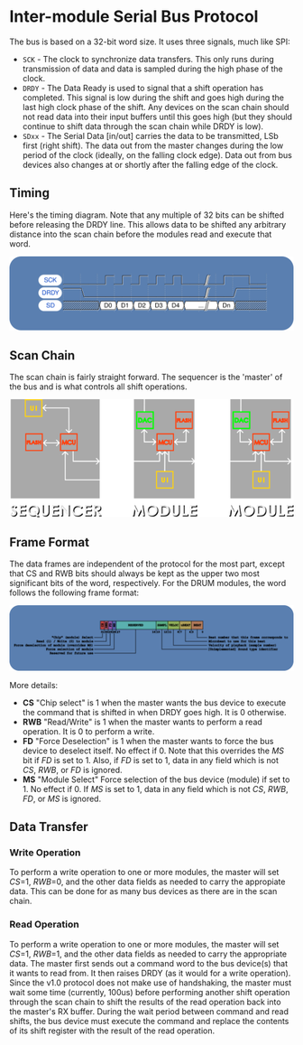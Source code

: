 # Inter-module Serial Bus Protocol

The bus is based on a 32-bit word size. It uses three signals, much like SPI:
* `SCK` - The clock to synchronize data transfers. This only runs during transmission of data and data is sampled during the high phase of the clock.
* `DRDY` - The Data Ready is used to signal that a shift operation has completed. This signal is low during the shift and goes high during the last high clock phase of the shift. Any devices on the scan chain should not read data into their input buffers until this goes high (but they should continue to shift data through the scan chain while DRDY is low).
* `SDxx` - The Serial Data [in/out] carries the data to be transmitted, LSb first (right shift). The data out from the master changes during the low period of the clock (ideally, on the falling clock edge). Data out from bus devices also changes at or shortly after the falling edge of the clock.

## Timing

Here's the timing diagram. Note that any multiple of 32 bits can be shifted before releasing the DRDY line. This allows data to be shifted any arbitrary distance into the scan chain before the modules read and execute that word.

![Timing diagram of the inter-module serial protocol](img/timing-diagram.svg)

## Scan Chain

The scan chain is fairly straight forward. The sequencer is the 'master' of the bus and is what controls all shift operations. 

![Picture showing the scanchain routing from the sequencer, through the modules, and back to the sequencer.](img/scanchain.png)

## Frame Format

The data frames are independent of the protocol for the most part, except that CS and RWB bits should always be kept as the upper two most significant bits of the word, respectively. For the DRUM modules, the word follows the following frame format:

![Frame format for the inter-module communication bus which is used by the DRUM system.](img/dataframe.png)

More details:

* **CS** "Chip select" is 1 when the master wants the bus device to execute the command that is shifted in when DRDY goes high. It is 0 otherwise.
* **RWB** "Read/Write" is 1 when the master wants to perform a read operation. It is 0 to perform a write.
* **FD** "Force Deselection" is 1 when the master wants to force the bus device to deselect itself. No effect if 0. Note that this overrides the *MS* bit if *FD* is set to 1. Also, if *FD* is set to 1, data in any field which is not *CS*, *RWB*, or *FD* is ignored.
* **MS** "Module Select" Force selection of the bus device (module) if set to 1. No effect if 0. If *MS* is set to 1, data in any field which is not *CS*, *RWB*, *FD*, or *MS* is ignored.

## Data Transfer

### Write Operation

To perform a write operation to one or more modules, the master will set *CS*=1, *RWB*=0, and the other data fields as needed to carry the appropiate data. This can be done for as many bus devices as there are in the scan chain.

### Read Operation

To perform a write operation to one or more modules, the master will set *CS*=1, *RWB*=1, and the other data fields as needed to carry the appropriate data. The master first sends out a command word to the bus device(s) that it wants to read from. It then raises DRDY (as it would for a write operation). Since the v1.0 protocol does not make use of handshaking, the master must wait some time (currently, 100us) before performing another shift operation through the scan chain to shift the results of the read operation back into the master's RX buffer. During the wait period between command and read shifts, the bus device must execute the command and replace the contents of its shift register with the result of the read operation.


